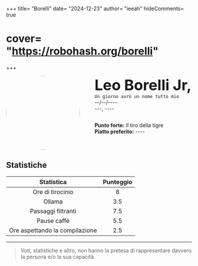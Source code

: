 +++
title= "Borelli"
date= "2024-12-23"
author= "ieeah"
hideComments= true
# cover= "https://robohash.org/borelli"
+++

<div class="player-header" style="display: flex;">
  <div class="player-avatar" style="margin-inline-end: 40px;">
    <img src="https://robohash.org/borelli" width="200px" height="200px" style="border-radius: 50%; aspect-ratio: 1; border: 15px solid #var(--accent)" />
  </div>
  <div class="player-info">
    <p class="player-name" style="margin-block: 0; font-size: 2.5rem; font-weight: bold; display: inline-block;" id="player-name">Leo Borelli Jr,</p>
    <code style="display: inline-block;">Un giorno avrò un nome tutto mio</code>
    <p class="player-age" style="margin-block: 0;">--/--/----</p>
    <p class="player-office" style="margin-block: 0;">---, ----</p>
    <div class="player-specials" style="margin-block: 1.75rem 0;">
      <p class="player-office" style="margin-block: 0;">
        <span style="font-weight: bold">Punto forte:</span>
        <span style="">Il tiro della tigre</span>
      </p>
      <p class="player-office" style="margin-block: 0;">
        <span style="font-weight: bold">Piatto preferito:</span>
        <span style="">----</span>
      </p>
    </div>
  </div>
</div>

## Statistiche

| Statistica | Punteggio |
| :---: | :---: |
| Ore di tirocinio | 8 |
| Ollama | 3.5 |
| Passaggi filtranti | 7.5 |
| Pause caffé | 5.5 |
| Ore aspettando la compilazione | 2.5 |

---

> Voti, statistiche e altro, non hanno la pretesa di rappresentare davvero la persona e/o la sua capacità.
